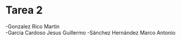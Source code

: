 # Tarea 2

-Gonzalez Rico Martin  
-Garcia Cardoso Jesus Guillermo
-Sánchez Hernández Marco Antonio
